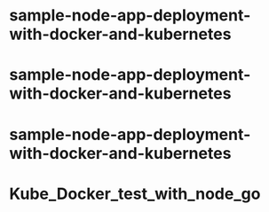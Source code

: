 # sample-node-app-deployment-with-docker-and-kubernetes
# sample-node-app-deployment-with-docker-and-kubernetes
# sample-node-app-deployment-with-docker-and-kubernetes
# Kube_Docker_test_with_node_go

